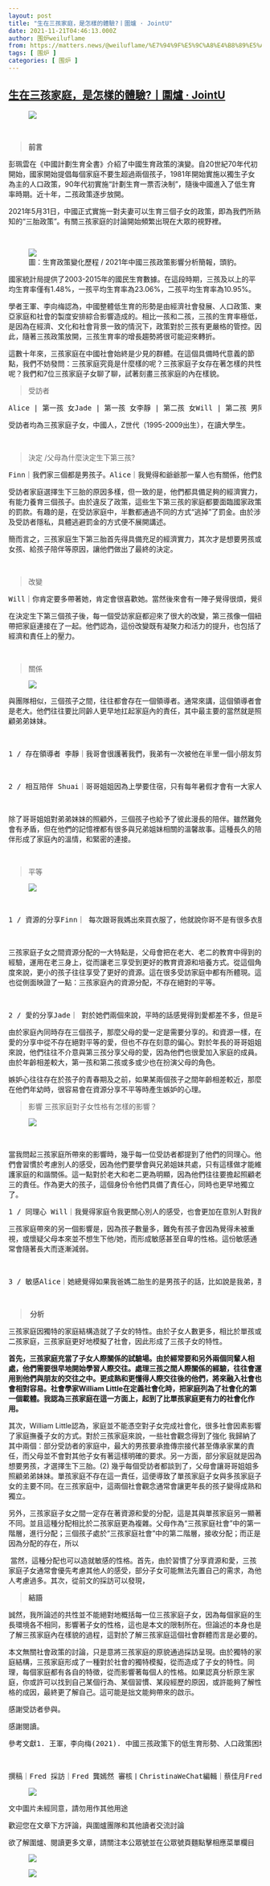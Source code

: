 ```yaml
---
layout: post
title: "生在三孩家庭，是怎樣的體驗?丨圍爐 · JointU"
date: 2021-11-21T04:46:13.000Z
author: 围炉weiluflame
from: https://matters.news/@weiluflame/%E7%94%9F%E5%9C%A8%E4%B8%89%E5%AD%A9%E5%AE%B6%E5%BA%AD-%E6%98%AF%E6%80%8E%E6%A8%A3%E7%9A%84%E9%AB%94%E9%A9%97-%E4%B8%A8%E5%9C%8D%E7%88%90-joint-u-bafyreidldgxjbihtv6vpa6qqot36lzuuu6itdrcobymoytwhwglnf7ymby
tags: [ 围炉 ]
categories: [ 围炉 ]
---
```

<!--1637469973000-->
[生在三孩家庭，是怎樣的體驗?丨圍爐 · JointU](https://matters.news/@weiluflame/%E7%94%9F%E5%9C%A8%E4%B8%89%E5%AD%A9%E5%AE%B6%E5%BA%AD-%E6%98%AF%E6%80%8E%E6%A8%A3%E7%9A%84%E9%AB%94%E9%A9%97-%E4%B8%A8%E5%9C%8D%E7%88%90-joint-u-bafyreidldgxjbihtv6vpa6qqot36lzuuu6itdrcobymoytwhwglnf7ymby)
------

<div>
<figure class="image"><img src="https://assets.matters.news/embed/232e23bc-8868-43b6-acf6-8ec96585566a.webp" data-asset-id="232e23bc-8868-43b6-acf6-8ec96585566a" referrerpolicy="no-referrer"><figcaption><span>  </span></figcaption></figure><p><br></p><blockquote><strong>前言</strong></blockquote><p>彭珮雲在《中國計劃生育全書》介紹了中國生育政策的演變。自20世紀70年代初開始，國家開始提倡每個家庭不要生超過兩個孩子，1981年開始實施以獨生子女為主的人口政策，90年代初實施“計劃生育一票否決制”，隨後中國進入了低生育率時期。近十年，二孩政策逐步放開。</p><p>2021年5月31日，中國正式實施一對夫妻可以生育三個子女的政策，即為我們所熟知的“三胎政策”。有關三孩家庭的討論開始頻繁出現在大眾的視野裡。</p><p><br></p><figure class="image"><img src="https://assets.matters.news/embed/39d6f1b6-cc6e-4af7-992b-b8840d5f22db.webp" data-asset-id="39d6f1b6-cc6e-4af7-992b-b8840d5f22db" referrerpolicy="no-referrer"><figcaption><span>圖：生育政策變化歷程 / 2021年中國三孩政策影響分析簡報，頭豹。</span></figcaption></figure><p>國家統計局提供了2003-2015年的國民生育數據。在這段時期，三孩及以上的平均生育率僅有1.48%，一孩平均生育率為23.06%，二孩平均生育率為10.95%。</p><p>學者王軍、李向梅認為，中國整體低生育的形勢是由經濟社會發展、人口政策、東亞家庭和社會的製度安排綜合影響造成的。相比一孩和二孩，三孩的生育率極低，是因為在經濟、文化和社會背景一致的情況下，政策對於三孩有更嚴格的管控。因此，隨著三孩政策放開，三孩生育率的增長趨勢將很可能迎來轉折。</p><p>這數十年來，三孩家庭在中國社會始終是少見的群體。在這個具備時代意義的節點，我們不妨發問：三孩家庭究竟是什麼樣的呢？三孩家庭子女存在著怎樣的共性呢？我們和7位三孩家庭子女聊了聊，試著刻畫三孩家庭的內在樣貌。</p><blockquote>受訪者 </blockquote><pre class="ql-syntax" spellcheck="false">Alice | 第一孩 女Jade | 第一孩 女李靜 | 第二孩 女Will | 第二孩 男阿爾紮馬斯 | 第二孩 男Finn | 第三孩 男Shuai | 第三孩 男</pre><p>受訪者均為三孩家庭子女，中國人，Z世代（1995-2009出生），在讀大學生。</p><p><br></p><blockquote>決定 /父母為什麼決定生下第三孩?</blockquote><pre class="ql-syntax" spellcheck="false">Finn｜我們家三個都是男孩子。Alice｜我覺得和爺爺那一輩人也有關係，他們就老覺得說一定要有個男孩子，這樣家裡面才可以生孫子。當然我想如果第三個孩子是女孩子，家裡也不至於再要生第四個孩子了。Jade｜我的兩個妹妹是雙胞胎，當然不可能不要啊，所以就有了三個孩子了。Will|因為我和大姐都出國了，爸爸媽媽在國內有些空落落的，就想再生一個孩子。阿爾紮馬斯｜他們都是海歸，思想開放，收入也比較好。那時候北京房價不是很誇張，因此在2000年左右家庭的經濟條件蠻寬裕，所以就要了三個孩子。李靜｜ 二胎三胎的罰款對家庭也沒有太大影響，家裡該怎麼過還是怎麼過的，因為罰的錢也只有幾千塊錢而已。</pre><p>受訪者家庭選擇生下三胎的原因多樣，但一致的是，他們都具備足夠的經濟實力，有能力養育三個孩子。由於違反了政策，這些生下第三孩的家庭都要面臨國家政策的罰款。有趣的是，在受訪家庭中，半數都通過不同的方式“逃掉”了罰金。由於涉及受訪者隱私，具體逃避罰金的方式便不展開講述。</p><p>簡而言之，三孩家庭生下第三胎首先得具備充足的經濟實力，其次才是想要男孩或女孩、給孩子陪伴等原因，讓他們做出了最終的決定。</p><p><br></p><blockquote>改變 </blockquote><pre class="ql-syntax" spellcheck="false">Will｜你肯定要多帶著她，肯定會很喜歡她。當然後來會有一陣子覺得很煩，覺得她怎麼這麼多事兒呀。在妹妹出生之前，回家的時候家里挺安靜的，沒什麼話可以聊，所有人都有一個可以共同關注的事情。家裡所有人的注意力都在妹妹身上，這件事情是很好的，至少讓原本很鬆散的家庭，有了一個很緊密的目標。Jade｜我感覺家里關係可能會稍微累一點，但是平時的氛圍會更活躍。因為人多了，會有更多人說話，家裡就會有更多的交流。但是確實還是有些壓力，尤其對於父母來說，因為對於我媽媽又有從零開始的那種感覺。</pre><p>在決定生下第三個孩子後，每一個受訪家庭都迎來了很大的改變，第三孩像一個紐帶把家庭連接在了一起。他們認為，這份改變既有凝聚力和活力的提升，也包括了經濟和責任上的壓力。</p><p><br></p><blockquote>關係 </blockquote><figure class="image"><img src="https://assets.matters.news/embed/b3960fbc-a771-43d0-aef5-82268d3674a7.webp" data-asset-id="b3960fbc-a771-43d0-aef5-82268d3674a7" referrerpolicy="no-referrer"><figcaption><span> </span></figcaption></figure><p>與團隊相似，三個孩子之間，往往都會存在一個領導者。通常來講，這個領導者會是老大。他們往往要比同齡人更早地扛起家庭內的責任，其中最主要的當然就是照顧弟弟妹妹。</p><p><br></p><pre class="ql-syntax" spellcheck="false">1 / 存在領導者 李靜｜我哥會很護著我們，我弟有一次被他在半里一個小朋友剪了一撮頭髮，我們那兒正月剪頭髮是比較嚴重一個事兒，然後我哥就跑到人家家裡把那小孩個已打了一頓，挺不好的，他也是脾氣比較暴躁，但是比較護犢子，我們如果受欺負，他就會給我們出頭。Jade｜她倆平時有什麼事兒的話，二妹會承擔更多的責任，小的相當於服從安排。平時如果妹妹們有什麼和爸爸媽媽說不了的話，她們會找我來傾聽她們的一些問題。有時候我也會擔起父母的這個責任，比如幫她們寫作業，或者教她們一些事情。Finn｜他負責三個人一起用的房貸、車貸、水電費等等，我們的生活費不夠了也由他來打給我們。畢業後他也直接回國去幫爸爸工作了，早早承擔起了家庭的責任。Will｜在玩的時候如果她不好意思去和別的小朋友一起玩，我會鼓勵她主動去加入他們。</pre><p><br></p><pre class="ql-syntax" spellcheck="false">2 / 相互陪伴 Shuai｜哥哥姐姐因為上學要住宿，只有每年暑假才會有一大家人團聚的時間。所以每年最開心的時間就是暑假。李靜｜基本上我和這些劇絕緣，在我兄弟們的帶領(威逼利誘，軟硬兼施)下，我只愛看風雲雄霸天下，射雕英雄傳，我還學會了降龍十八掌和各種絕招，我可是個女孩子哎，我本應該和芭比娃娃過家家，我本應該看楚雨蕁的愛情故事，唉。</pre><p><br></p><p>除了哥哥姐姐對弟弟妹妹的照顧外，三個孩子也給予了彼此漫長的陪伴。雖然難免會有矛盾，但在他們的記憶裡都有很多與兄弟姐妹相關的溫馨故事。這種長久的陪伴形成了家庭內的溫情，和緊密的連接。</p><p><br></p><blockquote>平等</blockquote><figure class="image"><img src="https://assets.matters.news/embed/e8fceab6-c148-4c5a-91d9-87a7926a1d8e.webp" data-asset-id="e8fceab6-c148-4c5a-91d9-87a7926a1d8e" referrerpolicy="no-referrer"><figcaption><span> </span></figcaption></figure><p><br></p><pre class="ql-syntax" spellcheck="false">1 / 資源的分享Finn｜ 每次跟哥我媽出來買衣服了，他就說你哥不是有很多衣服嗎，你穿他的就行了。我一開始無所謂，後來我會感覺不太願意。Will｜ 說實話，這方面客觀說可能會存在不平等的情況，但其實並沒有她想的那麼誇張，比如初中和高中她一開始去的學校不是特別好，但爸媽也盡全力為她找了最好的學校。李靜｜ 家裡在分配的時候，沒有說重點照顧哪一個。我們家也不會給每個人發生活費，不存在分攤生活費的問題，因為我哥哥和我弟弟都是初中畢業以後就沒直接工作了，我是一直在上學，所以生活費也沒有。課外班的話我們也都沒有上，就是放養的模式。教育資源的話，你要說傾向我也算沒錯，但不是不讓他們倆上了，是他們不願意上了。Jade｜ 平時家裡給她們買玩具，都會盡量買兩個。但是父母對於她們的教育方式，和對我的方式會很不一樣。因為時間和距離的緣故吧。父母有了一些經驗，我一些失敗的例子爸媽會希望不發生在他們身上。Shuai｜ 畢竟他們培養了哥哥姐姐那麼多年，有了很多的經驗，比如知道上什麼課外班有用等等。</pre><p><br></p><p>三孩家庭子女之間資源分配的一大特點是，父母會把在老大、老二的教育中得到的經驗，運用在老三身上，從而讓老三享受到更好的教育資源和培養方式。從這個角度來說，更小的孩子往往享受了更好的資源。這在很多受訪家庭中都有所體現。這也從側面映證了一點：三孩家庭內的資源分配，不存在絕對的平等。</p><p><br></p><pre class="ql-syntax" spellcheck="false">2 / 愛的分享Jade｜ 對於她們兩個來說，平時的話感覺得到愛都差不多，但是可能小的會稍微多一點，因為經常被欺負。Will｜ 但由於從小他們給我的關注就不是很多，幫助都在事業上，所以我其實不怎麼在意。嫉妒心就肯定不會有了，她是我妹妹呀。首先我知道我爸媽肯定三個人都會愛的，二是我也並不太需要我爸媽對我的關心。Finn｜ 兩年前那一陣子可能對我媽對我大哥比較偏心，但後來也沒啥了。我也沒啥嫉妒的，我們都會明著說，我們一家人一起視頻的時候會直接說我媽偏心，她自己也知道。Alice｜我妹妹是老二，她最近在青春期比較敏感，會覺得自己在中間最不受待見，就覺得爸媽各種偏心我弟弟，也偏心姐姐。李靜｜ 長大之後客觀地來看，我覺得對我的爸爸媽媽對我們三個孩子的關注程度是分階段的。小時候我認為對弟弟關注多一點，近些年感覺對哥哥的關注多一些。現在客觀來看的話，小時候是因為弟弟最小，而且有時候也喜歡撒嬌。對我哥哥的關注則是因為他有孩子了，對他家的照顧肯定要多一些。其實我受到的照顧也挺多的，比如我從學校回家，家人會非常熱情地迎接我。爸媽很久沒見我了，很想見我，我都有點兒受寵若驚了。</pre><p>由於家庭內同時存在三個孩子，那麼父母的愛一定是需要分享的。和資源一樣，在愛的分享中從不存在絕對平等的愛，但也不存在刻意的偏心。對於年長的哥哥姐姐來說，他們往往不介意與第三孩分享父母的愛，因為他們也很愛加入家庭的成員。由於年齡相差較大，第一孩和第二孩或多或少也在扮演父母的角色。</p><p>嫉妒心往往存在於孩子的青春期及之前，如果某兩個孩子之間年齡相差較近，那麼在他們年幼時，很容易會在資源分享不平等時產生嫉妒的心理。</p><blockquote>影響 三孩家庭對子女性格有怎樣的影響？</blockquote><figure class="image"><img src="https://assets.matters.news/embed/9e3339c0-4b88-4b7c-bf9a-270fb757d7d1.webp" data-asset-id="9e3339c0-4b88-4b7c-bf9a-270fb757d7d1" referrerpolicy="no-referrer"><figcaption><span> </span></figcaption></figure><p><br></p><p>當我問起三孩家庭所帶來的影響時，幾乎每一位受訪者都提到了他們的同理心。他們會習慣於考慮別人的感受，因為他們要學會與兄弟姐妹共處，只有這樣做才能維護家庭的和諧關係。這一點對於老大和老二更為明顯，因為他們往往要擔起照顧老三的責任。作為更大的孩子，這個身份令他們具備了責任心，同時也更早地獨立了。</p><pre class="ql-syntax" spellcheck="false">1 / 同理心 Will｜我覺得家庭令我更關心別人的感受，也會更加在意別人對我的想法。李靜｜ 我們三個從小到大，一直都是我有的東西，他們另外兩個肯定都有。如果有人出門了，有好吃的好玩的，我們肯定會留到別人回來的時候，再一起吃或者一起玩。Shuai｜ 因為從小就和哥哥姐姐相處，小時候是哥哥姐姐處處為我著想，逐漸長大之後我發現我也在處處為哥哥姐姐著想，我會習慣於考慮別人的感受，也習慣了與人溝通。這些和哥哥姐姐相處的習慣都運用到了我的人際交往之中。2 / 成熟&獨立Alice｜ 你要早點成熟，早點獨立，要照顧弟弟妹妹。並沒有人每天對著我說你是老大你要快點成熟，這其實是一個自然而然的過程。Jade｜ 我覺得性格方面確實影響很多，在有兩個妹妹之前我比較內向。後來家就像是一個教育機構，我妹妹們就是我的老師。我不得不去和她們多交流，去理解她們，最後就是變的越來越外向了。阿爾紮馬斯｜ 比如我姐姐比我高兩個年級，我比我弟弟高五個年級，我姐上學時我就知道了她那個階段的興趣和話題，等我到她那個階段就覺得挺無聊了。這就會導致我尤其在小學時覺得周圍小孩都很無聊。Finn｜ 因為資源很少，然後因為三個孩子都是男的，爸爸就不怎麼管，後來出國了管得更少了。如果只有一個孩子的話，肯定就是單身寶了。有三個孩子的話，孩子丟了一個可能都不記得了。</pre><p>三孩家庭帶來的另一個影響是，因為孩子數量多，難免有孩子會因為覺得未被重視，或懷疑父母本來並不想生下他/她，而形成敏感甚至自卑的性格。這份敏感通常會隨著長大而逐漸減弱。</p><p><br></p><pre class="ql-syntax" spellcheck="false">3 / 敏感Alice｜她總覺得如果我爸媽二胎生的是男孩子的話，比如說是我弟，那他們估計就不會再生三胎，那就沒有她了。這也造成了她小時候比較敏感的性格。經常在意一些雞毛蒜皮的事情，會影射一些本來不存在的事情，亂加猜測，現在長大之後就好多了。Will｜在我看來確實難免會有些偏心，畢竟多孩家庭中，老大總是走在最前面的那個。所以父母在照顧她的時候會有一些疏忽。而當父母意識到這種疏忽的時候，就會決定在第二個孩子或者第三個孩子上註意這些疏忽。但這卻彌補不了對老大的影響。Shuai｜他其實是蠻缺愛的，但我的出生又把他的愛分攤掉了。這讓他難免性格里會有些敏感。</pre><p><br></p><blockquote><strong> 分析</strong></blockquote><p>三孩家庭因獨特的家庭結構造就了子女的特性。由於子女人數更多，相比於單孩或二孩家庭，三孩家庭更好地模擬了社會，因此形成了三孩子女的特性。</p><p><strong>首先，三孩家庭充當了子女人際關係的試驗場。由於經常要和另外兩個同輩人相處，他們需要很早地開始學習人際交往。處理三孩之間人際關係的經驗，往往會運用到他們與朋友的交往之中。更成熟和更懂得人際交往後的他們，將來融入社會也會相對容易。社會學家William Little在定義社會化時，把家庭列為了社會化的第一個載體。我認為三孩家庭在這一方面上，起到了比單孩家庭更有力的社會化作用。</strong></p><p>其次，William Little認為，家庭並不能憑空對子女完成社會化，很多社會因素影響了家庭撫養子女的方式。對於三孩家庭來說，一些社會觀念得到了強化 我歸納了其中兩個：部分受訪者的家庭中，最大的男孩要承擔傳宗接代甚至傳承家業的責任，而父母並不會對其他子女有著這樣明確的要求。另一方面，部分家庭就是因為想要男孩，才選擇生下三胎。(2) 幾乎每個受訪者都談到了，父母會讓哥哥姐姐多照顧弟弟妹妹。單孩家庭不存在這一責任，這便導致了單孩家庭子女與多孩家庭子女的主要不同。在三孩家庭中，這兩個社會觀念通常會讓更年長的孩子變得成熟和獨立。</p><p>另外，三孩家庭子女之間一定存在著資源和愛的分配，這是其與單孩家庭另一顯著不同。並且這種分配相比於二孩家庭更為複雜。父母作為“三孩家庭社會”中的第一階層，進行分配；三個孩子處於“三孩家庭社會”中的第二階層，接收分配；而正是因為分配的存在，所以</p><p> 當然，這種分配也可以造就敏感的性格。首先，由於習慣了分享資源和愛，三孩家庭子女通常會優先考慮其他人的感受，部分子女可能無法先置自己的需求，為他人考慮過多。其次，從前文的採訪可以發現，</p><blockquote><strong>結語</strong></blockquote><p>誠然，我所論述的共性並不能絕對地概括每一位三孩家庭子女，因為每個家庭的生長環境各不相同，影響著子女的性格，這也是本文的限制所在。但論述的本身也是了解三孩家庭內在樣貌的過程，這對於了解三孩家庭這個社會群體而言是必要的。</p><p>本文無關社會政策的討論，只是意將三孩家庭的原貌通過採訪呈現。由於獨特的家庭結構，三孩家庭形成了一種對於社會的獨特模擬，從而造成了子女的特性。同理，每個家庭都有各自的特徵，從而影響著每個人的性格。如果認真分析原生家庭，你或許可以找到自己某個行為、某個習慣、某段經歷的原因，或許能夠了解性格的成因，最終更了解自己。這可能是拙文能夠帶來的啟示。</p><p>感謝受訪者參與。</p><p>感謝閱讀。</p><pre class="ql-syntax" spellcheck="false">參考文獻1. 王軍，李向梅(2021). 中國三孩政策下的低生育形勢、人口政策困境與出路. 青年探索, 2021(4)｜234.2. 彭珮雲(1997).中國計劃生育全書[M]. 北京｜中國人口出版社.3. William Little, et al. (2013). Introduction to Sociology - 1st Canadian Edition. Rice University, p151.4. 國家統計局(nd). 2003-2015年按年齡分生育率(人口抽樣調查).  https://data.stats.gov.cn/easyquery.htm?cn=C01&zb=A03060F&sj=2019批註1. 生育率：生育率通常指一年內出生嬰兒數與同期平均育齡（15-49歲）婦女人數之比。2. 社會化：socialization，社會學定義，指外界對於人產生影響，幫助其適應社會的過程。</pre><p><br></p><pre class="ql-syntax" spellcheck="false">撰稿｜Fred 採訪｜Fred 龔嫣然 審核丨ChristinaWeChat編輯｜蔡佳月FredMatters編輯｜Francis圖｜來自網絡團隊丨圍爐Joint U圍爐(ID：weilu_flame)</pre><figure class="image"><img src="https://assets.matters.news/embed/9729e7cd-5a23-4ed6-a17f-46e17658ce76.png" data-asset-id="9729e7cd-5a23-4ed6-a17f-46e17658ce76" referrerpolicy="no-referrer"><figcaption><span> </span></figcaption></figure><p>文中圖片未經同意，請勿用作其他用途</p><p>歡迎您在文章下方評論，與圍爐團隊和其他讀者交流討論</p><p>欲了解圍爐、閱讀更多文章，請關注本公眾號並在公眾號頁麵點擊相應菜單欄目</p><figure class="image"><img src="https://assets.matters.news/embed/cc8546fe-a3cc-43c3-9065-294368d6430c.png" data-asset-id="cc8546fe-a3cc-43c3-9065-294368d6430c" referrerpolicy="no-referrer"><figcaption><span> </span></figcaption></figure><figure class="image"><img src="https://assets.matters.news/embed/82a111ee-b5f3-4a58-947d-fd53bd18d996.webp" data-asset-id="82a111ee-b5f3-4a58-947d-fd53bd18d996" referrerpolicy="no-referrer"><figcaption><span> </span></figcaption></figure><p><br></p>
</div>
